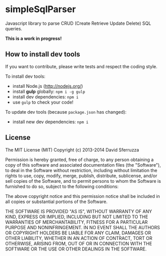 simpleSqlParser
===============

Javascript library to parse CRUD (Create Retrieve Update Delete) SQL queries.

**This is a work in progress!**

## How to install dev tools

If you want to contribute, please write tests and respect the coding style.

To install dev tools:

- install Node.js (http://nodejs.org/)
- install **gulp** globally: `npm i -g gulp`
- install dev dependencies: `npm i`
- use `gulp` to check your code!

To update dev tools (because `package.json` has changed):

- install new dev dependencies: `npm i`

## License

The MIT License (MIT)
Copyright (c) 2013-2014 David Sferruzza

Permission is hereby granted, free of charge, to any person obtaining a copy of this software and associated documentation files (the "Software"), to deal in the Software without restriction, including without limitation the rights to use, copy, modify, merge, publish, distribute, sublicense, and/or sell copies of the Software, and to permit persons to whom the Software is furnished to do so, subject to the following conditions:

The above copyright notice and this permission notice shall be included in all copies or substantial portions of the Software.

THE SOFTWARE IS PROVIDED "AS IS", WITHOUT WARRANTY OF ANY KIND, EXPRESS OR IMPLIED, INCLUDING BUT NOT LIMITED TO THE WARRANTIES OF MERCHANTABILITY, FITNESS FOR A PARTICULAR PURPOSE AND NONINFRINGEMENT. IN NO EVENT SHALL THE AUTHORS OR COPYRIGHT HOLDERS BE LIABLE FOR ANY CLAIM, DAMAGES OR OTHER LIABILITY, WHETHER IN AN ACTION OF CONTRACT, TORT OR OTHERWISE, ARISING FROM, OUT OF OR IN CONNECTION WITH THE SOFTWARE OR THE USE OR OTHER DEALINGS IN THE SOFTWARE.
